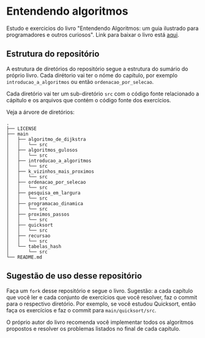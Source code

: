 # Entendendo algoritmos
Estudo e exercicios do livro "Entendendo Algoritmos: um guia ilustrado para programadores e outros curiosos".
Link para baixar o livro está [aqui](https://drive.google.com/open?id=1LXGg3ElEyOIvmA1ZK9LMbv9dJB_JhvB2).

## Estrutura do repositório
A estrutura de diretórios do repositório segue a estrutura do sumário do próprio livro. Cada dirétorio vai ter o nóme do capítulo, por exemplo `introducao_a_algoritmos` ou então `ordenacao_por_selecao`.

Cada diretório vai ter um sub-diretório `src` com o código fonte relacionado a cápitulo e os arquivos que contém o código fonte dos exercícios.

Veja a árvore de diretórios:

```
.
├── LICENSE
├── main
│   ├── algoritmo_de_dijkstra
│   │   └── src
│   ├── algoritmos_gulosos
│   │   └── src
│   ├── introducao_a_algoritmos
│   │   └── src
│   ├── k_vizinhos_mais_proximos
│   │   └── src
│   ├── ordenacao_por_selecao
│   │   └── src
│   ├── pesquisa_em_largura
│   │   └── src
│   ├── programacao_dinamica
│   │   └── src
│   ├── proximos_passos
│   │   └── src
│   ├── quicksort
│   │   └── src
│   ├── recursao
│   │   └── src
│   └── tabelas_hash
│       └── src
└── README.md

```

## Sugestão de uso desse repositório

Faça um `fork` desse repositório e segue o livro. Sugestão: a cada capítulo que você ler e cada conjunto de exercícios que você resolver, faz o commit para o respectivo diretório. Por exemplo, se você estudou Quicksort, então faça os exercícios e faz o commit para `main/quicksort/src`.

O próprio autor do livro recomenda você implementar todos os algoritmos propostos e resolver os problemas listados no final de cada capítulo.

